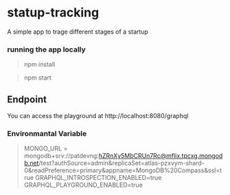 # statup-tracking

A simple app to trage different stages of a startup

### running the app locally

> npm install

> npm start

## Endpoint

You can access the playground at http://localhost:8080/graphql

### Environmantal Variable 
> MONGO_URL = mongodb+srv://patdevng:hZRnXy5MbCRUn7Rc@mflix.tpcxg.mongodb.net/test?authSource=admin&replicaSet=atlas-pzxvym-shard-0&readPreference=primary&appname=MongoDB%20Compass&ssl=true
> GRAPHQL_INTROSPECTION_ENABLED=true
> GRAPHQL_PLAYGROUND_ENABLED=true
